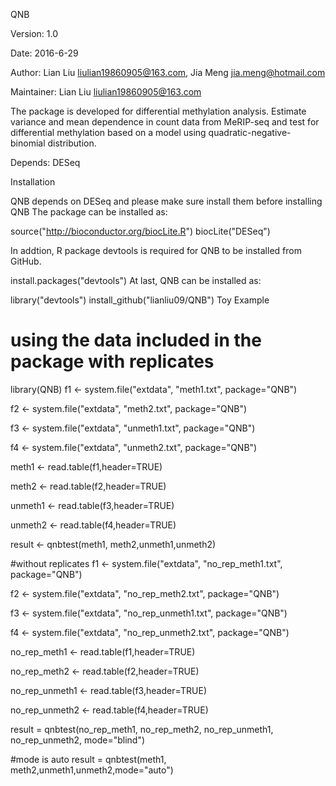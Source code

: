QNB

Version: 1.0

Date: 2016-6-29

Author: Lian Liu liulian19860905@163.com, Jia Meng jia.meng@hotmail.com

Maintainer: Lian Liu liulian19860905@163.com

The package is developed for differential methylation analysis. Estimate variance and mean dependence in count data from MeRIP-seq and test for differential
methylation based on a model using quadratic-negative-binomial distribution.


Depends: DESeq

Installation

QNB depends on DESeq and please make sure install them before installing QNB The package can be installed as:


source("http://bioconductor.org/biocLite.R")
biocLite("DESeq")

In addtion, R package devtools is required for QNB to be installed from GitHub.

install.packages("devtools")
At last, QNB can be installed as:

library("devtools")
install_github("lianliu09/QNB")
Toy Example

# using the data included in the package with replicates
library(QNB)
f1 <- system.file("extdata", "meth1.txt", package="QNB")

f2 <- system.file("extdata", "meth2.txt", package="QNB")

f3 <- system.file("extdata", "unmeth1.txt", package="QNB")

f4 <- system.file("extdata", "unmeth2.txt", package="QNB")

meth1 <- read.table(f1,header=TRUE)

meth2 <- read.table(f2,header=TRUE)

unmeth1 <- read.table(f3,header=TRUE)

unmeth2 <- read.table(f4,header=TRUE)

result <- qnbtest(meth1, meth2,unmeth1,unmeth2)

#without replicates
f1 <- system.file("extdata", "no_rep_meth1.txt", package="QNB")

f2 <- system.file("extdata", "no_rep_meth2.txt", package="QNB")

f3 <- system.file("extdata", "no_rep_unmeth1.txt", package="QNB")

f4 <- system.file("extdata", "no_rep_unmeth2.txt", package="QNB")

no_rep_meth1 <- read.table(f1,header=TRUE)

no_rep_meth2 <- read.table(f2,header=TRUE)

no_rep_unmeth1 <- read.table(f3,header=TRUE)

no_rep_unmeth2 <- read.table(f4,header=TRUE)

result = qnbtest(no_rep_meth1, 
                 no_rep_meth2,
                 no_rep_unmeth1,
                 no_rep_unmeth2,
                 mode="blind")

#mode is auto
result = qnbtest(meth1, meth2,unmeth1,unmeth2,mode="auto")

